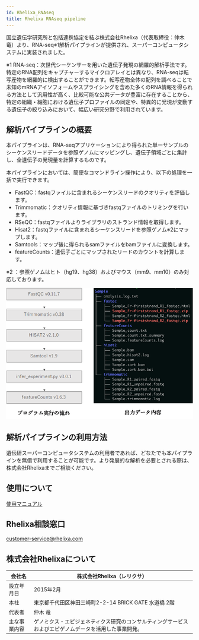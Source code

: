 ```yaml
---
id: Rhelixa_RNAseq
title: Rhelixa RNAseq pipeline
---
```


国立遺伝学研究所と包括連携協定を結ぶ株式会社Rhelixa（代表取締役：仲木 竜）より、RNA-seq※1解析パイプラインが提供され、スーパーコンピュータシステムに実装されました。

※1 RNA-seq：次世代シーケンサーを用いた遺伝子発現の網羅的解析手法です。特定のRNA配列をキャプチャーするマイクロアレイとは異なり、RNA-seqは転写産物を網羅的に検出することができます。転写産物全体の配列を調べることで未知のmRNAアイソフォームやスプライシングを含めた多くのRNA情報を得られる方法として汎用性が高く、比較可能な公共データが豊富に存在することから、特定の組織・細胞における遺伝子プロファイルの同定や、特異的に発現が変動する遺伝子の絞り込みにおいて、幅広い研究分野で利用されています。

## 解析パイプラインの概要

本パイプラインは、RNA-seqアプリケーションにより得られた単一サンプルのシーケンスリードデータを参照ゲノムにマッピングし、遺伝子領域ごとに集計し、全遺伝子の発現量を計算するものです。

本パイプラインにおいては、簡便なコマンドライン操作により、以下の処理を一括で実行できます。

- FastQC：fastqファイルに含まれるシーケンスリードのクオリティを評価します。
- Trimmomatic：クオリティ情報に基づきfastqファイルのトリミングを行います。
- RSeQC：fastqファイルよりライブラリのストランド情報を取得します。
- Hisat2：fastqファイルに含まれるシーケンスリードを参照ゲノム※2にマップします。
- Samtools：マップ後に得られるsamファイルをbamファイルに変換します。
- featureCounts：遺伝子ごとにマップされたリードのカウントを計算します。

※2 ：参照ゲノムはヒト（hg19、hg38）およびマウス（mm9、mm10）のみ対応しております。

 
![](Rhelixa_RNAseq1.png)


## 解析パイプラインの利用方法

遺伝研スーパーコンピュータシステムの利用者であれば、どなたでも本パイプラインを無償で利用することが可能です。より発展的な解析を必要とされる際は、株式会社Rhelixaまでご相談ください。

## 使用について

[使用マニュアル](/advanced_guides/Rhelixa_RNAseq_manual)

## Rhelixa相談窓口

customer-service@rhelixa.com

## 株式会社Rhelixaについて

| 会社名     | 株式会社Rhelixa（レリクサ）                            |
|------------|--------------------------------------------------------|
|設立年月日  |	2015年2月                                             |
|本社 	     | 東京都千代田区神田三崎町2-2-14 BRICK GATE 水道橋 2階   |
|代表者      | 仲木 竜                                                |
|主な事業内容| 	ゲノミクス・エピジェネティクス研究のコンサルティングサービスおよびエピゲノムデータを活用した事業開発。|
